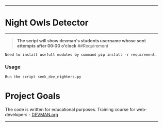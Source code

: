 ____
# Night Owls Detector
____
> **The script will show devman's students username whose sent  attempts after 00:00 o'clock**
##Requirement
```
Need to install usefull modules by command pip install -r requirement.
```
### Usage
    Run the script seek_dev_nighters.py

# Project Goals

The code is written for educational purposes. Training course for web-developers - [DEVMAN.org](https://devman.org)
____


